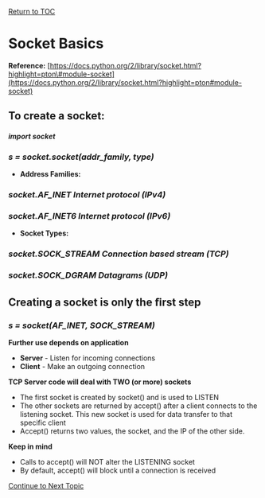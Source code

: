 <a href="https://github.com/CyberTrainingUSAF/08-Network-Programming/blob/master/00-Table-of-Contents.md" rel="Return to TOC"> Return to TOC </a>

# Socket Basics

**Reference:** [https://docs.python.org/2/library/socket.html?highlight=pton\#module-socket](https://docs.python.org/2/library/socket.html?highlight=pton#module-socket)

## **To create a socket:**

#### _import socket_ 

### _s = socket.socket\(addr\_family, type\)_

* **Address Families:**

### _socket.AF\_INET      Internet protocol \(IPv4\)_ 

### _socket.AF\_INET6     Internet protocol \(IPv6\)_ 

* **Socket Types:**

### _socket.SOCK\_STREAM  Connection based stream \(TCP\)_ 

### _socket.SOCK\_DGRAM   Datagrams \(UDP\)_

## Creating a socket is only the ﬁrst step

### _s = socket\(AF\_INET, SOCK\_STREAM\)_ 

**Further use depends on application** 

* **Server** - Listen for incoming connections 
* **Client** - Make an outgoing connection

**TCP Server code will deal with TWO \(or more\) sockets**

* The first socket is created by socket\(\) and is used to LISTEN
* The other sockets are returned by accept\(\) after a client connects to the listening socket. This new socket is used for data transfer to that specific client
* Accept\(\) returns two values, the socket, and the IP of the other side.

**Keep in mind**

* Calls to accept\(\) will NOT alter the LISTENING socket
* By default, accept\(\) will block until a connection is received

<a href="https://github.com/CyberTrainingUSAF/08-Network-Programming/blob/master/00-Table-of-Contents.md" > Continue to Next Topic </a>
